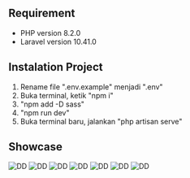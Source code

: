 ## Requirement

-   PHP version 8.2.0
-   Laravel version 10.41.0

## Instalation Project

1.   Rename file ".env.example" menjadi ".env"
2.   Buka terminal, ketik "npm i"
3.   "npm add -D sass"
4.   "npm run dev"
5.   Buka terminal baru, jalankan "php artisan serve"

## Showcase
![DD](https://i.ibb.co/02MSw7v/1.png)
![DD](https://i.ibb.co/0GwWqfx/2.png)
![DD](https://i.ibb.co/8s3c8cY/3.png)
![DD](https://i.ibb.co/vQqxr0f/4.png)
![DD](https://i.ibb.co/4P5MdcD/5.png)
![DD](https://i.ibb.co/4WsWNv4/6.png)
![DD](https://i.ibb.co/dByCtmJ/7.png)

